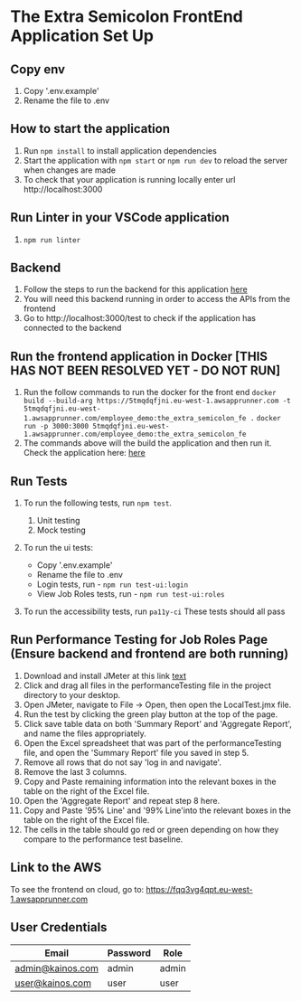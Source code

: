 # The Extra Semicolon FrontEnd Application Set Up

## Copy env
1. Copy '.env.example' 
2. Rename the file to .env

## How to start the application
1. Run `npm install` to install application dependencies
2. Start the application with `npm start` or `npm run dev` to reload the server when changes are made
3. To check that your application is running locally enter url http://localhost:3000

## Run Linter in your VSCode application
1. `npm run linter`

## Backend
1. Follow the steps to run the backend for this application <a href="https://github.com/sdagn1/TheExtraSemicolon_BackEnd" target="_blank">here</a>
2. You will need this backend running in order to access the APIs from the frontend
4. Go to http://localhost:3000/test to check if the application has connected to the backend


## Run the frontend application in Docker [THIS HAS NOT BEEN RESOLVED YET - DO NOT RUN]
1. Run the follow commands to run the docker for the front end
`docker build --build-arg https://5tmqdqfjni.eu-west-1.awsapprunner.com -t 5tmqdqfjni.eu-west-1.awsapprunner.com/employee_demo:the_extra_semicolon_fe .`
`docker run -p 3000:3000 5tmqdqfjni.eu-west-1.awsapprunner.com/employee_demo:the_extra_semicolon_fe`
2. The commands above will the build the application and then run it. Check the application here: <a href="https://5tmqdqfjni.eu-west-1.awsapprunner.com" target="_blank">here</a>

## Run Tests
1. To run the following tests, run `npm test`.
    1. Unit testing
    2. Mock testing
2. To run the ui tests:
    - Copy '.env.example' 
    - Rename the file to .env
    - Login tests, run -  `npm run test-ui:login`
    - View Job Roles tests, run -  `npm run test-ui:roles`

3. To run the accessibility tests, run `pa11y-ci`
These tests should all pass

## Run Performance Testing for Job Roles Page (Ensure backend and frontend are both running)
1. Download and install JMeter at this link [text](https://jmeter.apache.org/download_jmeter.cgi)
2. Click and drag all files in the performanceTesting file in the project directory to your desktop.
3. Open JMeter, navigate to File -> Open, then open the LocalTest.jmx file.
4. Run the test by clicking the green play button at the top of the page.
5. Click save table data on both 'Summary Report' and 'Aggregate Report', and name the files appropriately.
6. Open the Excel spreadsheet that was part of the performanceTesting file, and open the 'Summary Report' file you saved in step 5. 
7. Remove all rows that do not say 'log in and navigate'.
8. Remove the last 3 columns. 
9. Copy and Paste remaining information into the relevant boxes in the table on the right of the Excel file.
10. Open the 'Aggregate Report' and repeat step 8 here.
11. Copy and Paste '95% Line' and '99% Line'into the relevant boxes in the table on the right of the Excel file.
12. The cells in the table should go red or green depending on how they compare to the performance test baseline.

## Link to the AWS 
To see the frontend on cloud, go to: https://fqq3vg4qpt.eu-west-1.awsapprunner.com

## User Credentials

| Email | Password | Role |
| ----- | -------- | ---- |
| admin@kainos.com | admin | admin |
| user@kainos.com | user | user